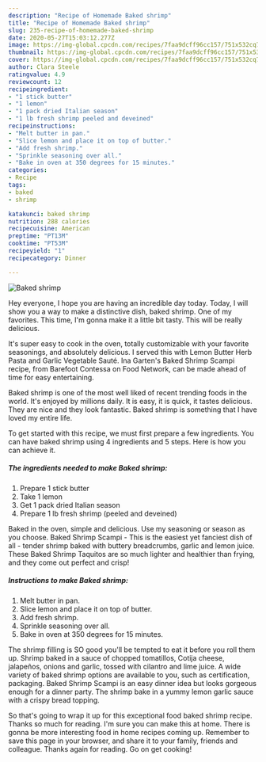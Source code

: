 ```yaml
---
description: "Recipe of Homemade Baked shrimp"
title: "Recipe of Homemade Baked shrimp"
slug: 235-recipe-of-homemade-baked-shrimp
date: 2020-05-27T15:03:12.277Z
image: https://img-global.cpcdn.com/recipes/7faa9dcff96cc157/751x532cq70/baked-shrimp-recipe-main-photo.jpg
thumbnail: https://img-global.cpcdn.com/recipes/7faa9dcff96cc157/751x532cq70/baked-shrimp-recipe-main-photo.jpg
cover: https://img-global.cpcdn.com/recipes/7faa9dcff96cc157/751x532cq70/baked-shrimp-recipe-main-photo.jpg
author: Clara Steele
ratingvalue: 4.9
reviewcount: 12
recipeingredient:
- "1 stick butter"
- "1 lemon"
- "1 pack dried Italian season"
- "1 lb fresh shrimp peeled and deveined"
recipeinstructions:
- "Melt butter in pan."
- "Slice lemon and place it on top of butter."
- "Add fresh shrimp."
- "Sprinkle seasoning over all."
- "Bake in oven at 350 degrees for 15 minutes."
categories:
- Recipe
tags:
- baked
- shrimp

katakunci: baked shrimp 
nutrition: 288 calories
recipecuisine: American
preptime: "PT13M"
cooktime: "PT53M"
recipeyield: "1"
recipecategory: Dinner

---
```



![Baked shrimp](https://img-global.cpcdn.com/recipes/7faa9dcff96cc157/751x532cq70/baked-shrimp-recipe-main-photo.jpg)

Hey everyone, I hope you are having an incredible day today. Today, I will show you a way to make a distinctive dish, baked shrimp. One of my favorites. This time, I'm gonna make it a little bit tasty. This will be really delicious.

It&#39;s super easy to cook in the oven, totally customizable with your favorite seasonings, and absolutely delicious. I served this with Lemon Butter Herb Pasta and Garlic Vegetable Sauté. Ina Garten&#39;s Baked Shrimp Scampi recipe, from Barefoot Contessa on Food Network, can be made ahead of time for easy entertaining.

Baked shrimp is one of the most well liked of recent trending foods in the world. It's enjoyed by millions daily. It is easy, it is quick, it tastes delicious. They are nice and they look fantastic. Baked shrimp is something that I have loved my entire life.


To get started with this recipe, we must first prepare a few ingredients. You can have baked shrimp using 4 ingredients and 5 steps. Here is how you can achieve it.

<!--inarticleads1-->

##### The ingredients needed to make Baked shrimp:

1. Prepare 1 stick butter
1. Take 1 lemon
1. Get 1 pack dried Italian season
1. Prepare 1 lb fresh shrimp (peeled and deveined)


Baked in the oven, simple and delicious. Use my seasoning or season as you choose. Baked Shrimp Scampi - This is the easiest yet fanciest dish of all - tender shrimp baked with buttery breadcrumbs, garlic and lemon juice. These Baked Shrimp Taquitos are so much lighter and healthier than frying, and they come out perfect and crisp! 

<!--inarticleads2-->

##### Instructions to make Baked shrimp:

1. Melt butter in pan.
1. Slice lemon and place it on top of butter.
1. Add fresh shrimp.
1. Sprinkle seasoning over all.
1. Bake in oven at 350 degrees for 15 minutes.


The shrimp filling is SO good you&#39;ll be tempted to eat it before you roll them up. Shrimp baked in a sauce of chopped tomatillos, Cotija cheese, jalapeños, onions and garlic, tossed with cilantro and lime juice. A wide variety of baked shrimp options are available to you, such as certification, packaging. Baked Shrimp Scampi is an easy dinner idea but looks gorgeous enough for a dinner party. The shrimp bake in a yummy lemon garlic sauce with a crispy bread topping. 

So that's going to wrap it up for this exceptional food baked shrimp recipe. Thanks so much for reading. I'm sure you can make this at home. There is gonna be more interesting food in home recipes coming up. Remember to save this page in your browser, and share it to your family, friends and colleague. Thanks again for reading. Go on get cooking!
